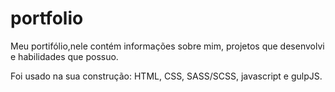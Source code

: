# portfolio
Meu portifólio,nele contém informações sobre mim, projetos que desenvolvi e habilidades que possuo.

Foi usado na sua construção: HTML, CSS, SASS/SCSS, javascript e gulpJS.

